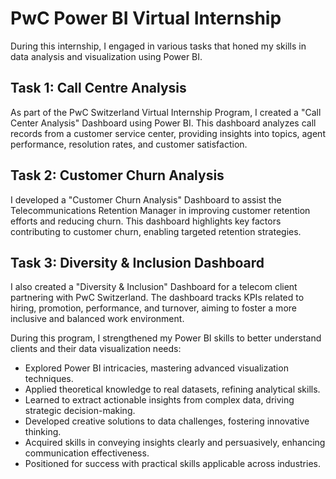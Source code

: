 # PwC Power BI Virtual Internship

During this internship, I engaged in various tasks that honed my skills in data analysis and visualization using Power BI.

## Task 1: Call Centre Analysis
As part of the PwC Switzerland Virtual Internship Program, I created a "Call Center Analysis" Dashboard using Power BI. This dashboard analyzes call records from a customer service center, providing insights into topics, agent performance, resolution rates, and customer satisfaction.

## Task 2: Customer Churn Analysis
I developed a "Customer Churn Analysis" Dashboard to assist the Telecommunications Retention Manager in improving customer retention efforts and reducing churn. This dashboard highlights key factors contributing to customer churn, enabling targeted retention strategies.

## Task 3: Diversity & Inclusion Dashboard
I also created a "Diversity & Inclusion" Dashboard for a telecom client partnering with PwC Switzerland. The dashboard tracks KPIs related to hiring, promotion, performance, and turnover, aiming to foster a more inclusive and balanced work environment.

During this program, I strengthened my Power BI skills to better understand clients and their data visualization needs:

- Explored Power BI intricacies, mastering advanced visualization techniques.
- Applied theoretical knowledge to real datasets, refining analytical skills.
- Learned to extract actionable insights from complex data, driving strategic decision-making.
- Developed creative solutions to data challenges, fostering innovative thinking.
- Acquired skills in conveying insights clearly and persuasively, enhancing communication effectiveness.
- Positioned for success with practical skills applicable across industries.
